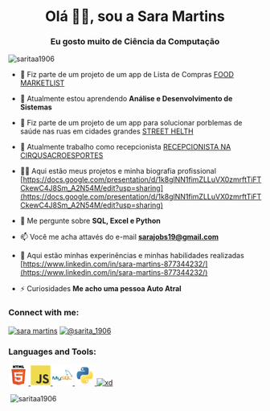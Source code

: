 <h1 align="center">Olá 👋🏼, sou a Sara Martins</h1>
<h3 align="center">Eu gosto muito de Ciência da Computação</h3>

<p align="left"> <img src="https://komarev.com/ghpvc/?username=saritaa1906&label=Profile%20views&color=0e75b6&style=flat" alt="saritaa1906" /> </p>

- 🔭 Fiz parte de um projeto de um app de Lista de Compras [FOOD MARKETLIST](https://docs.google.com/document/d/1KIsqb9__VpeX4nr41HIRGFcZBUbHSovoi4f5jaiDwCY/edit?usp=sharing)

- 🌱 Atualmente estou aprendendo **Análise e Desenvolvimento de Sistemas**

- 📝 Fiz parte de um projeto de um app para solucionar porblemas de saúde nas ruas em cidades grandes [STREET HELTH](https://docs.google.com/document/d/14XKmpgzWoY4lZFlWkyX6_27rgOmXwGH2qyi2ndEfgbY/edit?usp=sharing)

- 👯 Atualmente trabalho como recepcionista [RECEPCIONISTA NA CIRQUSACROESPORTES](https://www.cirqusacroesportes.com.br/)

- 👨‍💻 Aqui estão meus projetos e minha biografia profissional [https://docs.google.com/presentation/d/1k8glNN1fimZLLuVX0zmrftTiFTCkewC4J8Sm_A2N54M/edit?usp=sharing](https://docs.google.com/presentation/d/1k8glNN1fimZLLuVX0zmrftTiFTCkewC4J8Sm_A2N54M/edit?usp=sharing)

- 💬 Me pergunte sobre **SQL, Excel e Python**

- 📫 Você me acha attavés do e-mail **sarajobs19@gmail.com**

- 📄 Aqui estão minhas experinências e minhas habilidades realizadas [https://www.linkedin.com/in/sara-martins-877344232/](https://www.linkedin.com/in/sara-martins-877344232/)

- ⚡ Curiosidades **Me acho uma pessoa Auto Atral**

<h3 align="left">Connect with me:</h3>
<p align="left">
<a href="https://linkedin.com/in/sara martins" target="blank"><img align="center" src="https://raw.githubusercontent.com/rahuldkjain/github-profile-readme-generator/master/src/images/icons/Social/linked-in-alt.svg" alt="sara martins" height="30" width="40" /></a>
<a href="https://instagram.com/@sarita_1906" target="blank"><img align="center" src="https://raw.githubusercontent.com/rahuldkjain/github-profile-readme-generator/master/src/images/icons/Social/instagram.svg" alt="@sarita_1906" height="30" width="40" /></a>
</p>

<h3 align="left">Languages and Tools:</h3>
<p align="left"> <a href="https://www.w3.org/html/" target="_blank" rel="noreferrer"> <img src="https://raw.githubusercontent.com/devicons/devicon/master/icons/html5/html5-original-wordmark.svg" alt="html5" width="40" height="40"/> </a> <a href="https://developer.mozilla.org/en-US/docs/Web/JavaScript" target="_blank" rel="noreferrer"> <img src="https://raw.githubusercontent.com/devicons/devicon/master/icons/javascript/javascript-original.svg" alt="javascript" width="40" height="40"/> </a> <a href="https://www.mysql.com/" target="_blank" rel="noreferrer"> <img src="https://raw.githubusercontent.com/devicons/devicon/master/icons/mysql/mysql-original-wordmark.svg" alt="mysql" width="40" height="40"/> </a> <a href="https://www.python.org" target="_blank" rel="noreferrer"> <img src="https://raw.githubusercontent.com/devicons/devicon/master/icons/python/python-original.svg" alt="python" width="40" height="40"/> </a> <a href="https://www.adobe.com/products/xd.html" target="_blank" rel="noreferrer"> <img src="https://cdn.worldvectorlogo.com/logos/adobe-xd.svg" alt="xd" width="40" height="40"/> </a> </p>

<p>&nbsp;<img align="center" src="https://github-readme-stats.vercel.app/api?username=saritaa1906&show_icons=true&locale=en" alt="saritaa1906" /></p>


<!--
**saritaa1906/saritaa1906** is a ✨ _special_ ✨ repository because its `README.md` (this file) appears on your GitHub profile.

Here are some ideas to get you started:

- 🔭 I’m currently working on ...
- 🌱 I’m currently learning ...
- 👯 I’m looking to collaborate on ...
- 🤔 I’m looking for help with ...
- 💬 Ask me about ...
- 📫 How to reach me: ...
- 😄 Pronouns: ...
- ⚡ Fun fact: ...
-->
